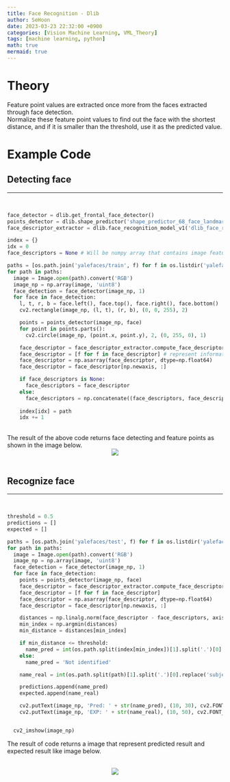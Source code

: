 ```yaml
---
title: Face Recognition - Dlib
author: SeHoon
date: 2023-03-23 22:32:00 +0900
categories: [Vision Machine Learning, VML_Theory]
tags: [machine learning, python]
math: true
mermaid: true
---
```


# Theory
Feature point values are extracted once more from the faces extracted through face detection.<br>
Normalize these feature point values to find out the face with the shortest distance, and if it is smaller than the threshold, use it as the predicted value.<br>

# Example Code

## Detecting face
---
<br>

```py
face_detector = dlib.get_frontal_face_detector()
points_detector = dlib.shape_predictor('shape_predictor_68_face_landmarks.dat')
face_descriptor_extractor = dlib.face_recognition_model_v1('dlib_face_recognition_resnet_model_v1.dat')

index = {}
idx = 0
face_descriptors = None # Will be numpy array that contains image features.

paths = [os.path.join('yalefaces/train', f) for f in os.listdir('yalefaces/train')]
for path in paths:
  image = Image.open(path).convert('RGB')
  image_np = np.array(image, 'uint8')
  face_detection = face_detector(image_np, 1)
  for face in face_detection:
    l, t, r, b = face.left(), face.top(), face.right(), face.bottom()
    cv2.rectangle(image_np, (l, t), (r, b), (0, 0, 255), 2)

    points = points_detector(image_np, face)
    for point in points.parts():
      cv2.circle(image_np, (point.x, point.y), 2, (0, 255, 0), 1)

    face_descriptor = face_descriptor_extractor.compute_face_descriptor(image_np, points)
    face_descriptor = [f for f in face_descriptor] # represent information of each faces.
    face_descriptor = np.asarray(face_descriptor, dtype=np.float64)
    face_descriptor = face_descriptor[np.newaxis, :]

    if face_descriptors is None:
      face_descriptors = face_descriptor
    else:
      face_descriptors = np.concatenate((face_descriptors, face_descriptor), axis=0)
    
    index[idx] = path
    idx += 1
```
<br>
The result of the above code returns face detecting and feature points as shown in the image below.<br>

<center>

<img src="https://user-images.githubusercontent.com/28240052/227481345-91995339-5ffb-4df1-bc18-926fb8bfd54a.png">

</center>
<br>

## Recognize face
---
<br>

```py
threshold = 0.5
predictions = []
expected = []

paths = [os.path.join('yalefaces/test', f) for f in os.listdir('yalefaces/test')]
for path in paths:
  image = Image.open(path).convert('RGB')
  image_np = np.array(image, 'uint8')
  face_detection = face_detector(image_np, 1)
  for face in face_detection:
    points = points_detector(image_np, face)
    face_descriptor = face_descriptor_extractor.compute_face_descriptor(image_np, points)
    face_descriptor = [f for f in face_descriptor]
    face_descriptor = np.asarray(face_descriptor, dtype=np.float64)
    face_descriptor = face_descriptor[np.newaxis, :]

    distances = np.linalg.norm(face_descriptor - face_descriptors, axis=1)
    min_index = np.argmin(distances)
    min_distance = distances[min_index]

    if min_distance <= threshold:
      name_pred = int(os.path.split(index[min_index])[1].split('.')[0].replace('subject', ''))
    else:
      name_pred = 'Not identified'

    name_real = int(os.path.split(path)[1].split('.')[0].replace('subject', ''))

    predictions.append(name_pred)
    expected.append(name_real)

    cv2.putText(image_np, 'Pred: ' + str(name_pred), (10, 30), cv2.FONT_HERSHEY_COMPLEX_SMALL, 1, (0, 0, 0))
    cv2.putText(image_np, 'EXP: ' + str(name_real), (10, 50), cv2.FONT_HERSHEY_COMPLEX_SMALL, 1, (0, 0, 0))


  cv2_imshow(image_np)
```

The result of code returns a image that represent predicted result and expected result like image below.
<br><br>
<center>

<img src="https://user-images.githubusercontent.com/28240052/227481979-f67a14e7-78c5-420d-8239-c22c2037c4c4.png">

</center>

